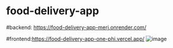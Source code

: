 # food-delivery-app
#backend: https://food-delivery-app-merj.onrender.com/

#frontend:https://food-delivery-app-one-phi.vercel.app/
![image](https://github.com/mohanmunna793389/food-delivery-app/assets/171533940/a619a92d-cbe3-4775-8cad-f74467e5f7b4)
